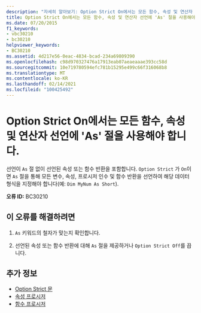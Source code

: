 ```yaml
---
description: "자세히 알아보기: Option Strict On에서는 모든 함수, 속성 및 연산자 선언에 ' As ' 절을 사용 해야 합니다."
title: Option Strict On에서는 모든 함수, 속성 및 연산자 선언에 'As' 절을 사용해야 합니다.
ms.date: 07/20/2015
f1_keywords:
- vbc30210
- bc30210
helpviewer_keywords:
- BC30210
ms.assetid: 4d217e56-0eac-4834-bcad-234a69809390
ms.openlocfilehash: c98d970327476a17913eab07aeaeaaae393cc58d
ms.sourcegitcommit: 10e719780594efc781b15295e499c66f316068b8
ms.translationtype: MT
ms.contentlocale: ko-KR
ms.lasthandoff: 02/14/2021
ms.locfileid: "100425492"
---
```

# <a name="option-strict-on-requires-all-function-property-and-operator-declarations-to-have-an-as-clause"></a>Option Strict On에서는 모든 함수, 속성 및 연산자 선언에 'As' 절을 사용해야 합니다.

선언이 `As` 절 없이 선언된 속성 또는 함수 반환을 포함합니다. `Option Strict` 가 `On`이면 `As` 절을 통해 모든 변수, 속성, 프로시저 인수 및 함수 반환을 선언하여 해당 데이터 형식을 지정해야 합니다(예: `Dim MyNum As Short`).  
  
 **오류 ID:** BC30210  
  
## <a name="to-correct-this-error"></a>이 오류를 해결하려면  
  
1. `As` 키워드의 철자가 맞는지 확인합니다.  
  
2. 선언된 속성 또는 함수 반환에 대해 `As` 절을 제공하거나 `Option Strict Off`를 끕니다.  
  
## <a name="see-also"></a>추가 정보

- [Option Strict 문](../language-reference/statements/option-strict-statement.md)
- [속성 프로시저](../programming-guide/language-features/procedures/property-procedures.md)
- [함수 프로시저](../programming-guide/language-features/procedures/function-procedures.md)
